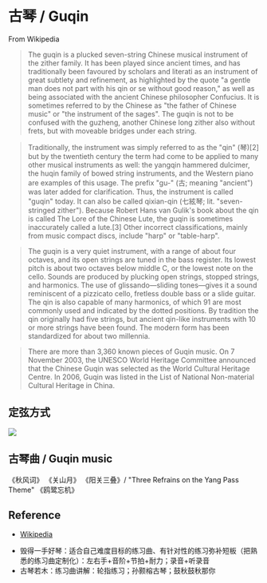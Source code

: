 # 古琴 / Guqin

From Wikipedia

>The guqin is a plucked seven-string Chinese musical instrument of the zither family. It has been played since ancient times, and has traditionally been favoured by scholars and literati as an instrument of great subtlety and refinement, as highlighted by the quote "a gentle man does not part with his qin or se without good reason," as well as being associated with the ancient Chinese philosopher Confucius. It is sometimes referred to by the Chinese as "the father of Chinese music" or "the instrument of the sages". The guqin is not to be confused with the guzheng, another Chinese long zither also without frets, but with moveable bridges under each string.

>Traditionally, the instrument was simply referred to as the "qin" (琴)[2] but by the twentieth century the term had come to be applied to many other musical instruments as well: the yangqin hammered dulcimer, the huqin family of bowed string instruments, and the Western piano are examples of this usage. The prefix "gu-" (古; meaning "ancient") was later added for clarification. Thus, the instrument is called "guqin" today. It can also be called qixian-qin (七絃琴; lit. "seven-stringed zither"). Because Robert Hans van Gulik's book about the qin is called The Lore of the Chinese Lute, the guqin is sometimes inaccurately called a lute.[3] Other incorrect classifications, mainly from music compact discs, include "harp" or "table-harp".

>The guqin is a very quiet instrument, with a range of about four octaves, and its open strings are tuned in the bass register. Its lowest pitch is about two octaves below middle C, or the lowest note on the cello. Sounds are produced by plucking open strings, stopped strings, and harmonics. The use of glissando—sliding tones—gives it a sound reminiscent of a pizzicato cello, fretless double bass or a slide guitar. The qin is also capable of many harmonics, of which 91 are most commonly used and indicated by the dotted positions. By tradition the qin originally had five strings, but ancient qin-like instruments with 10 or more strings have been found. The modern form has been standardized for about two millennia.

>There are more than 3,360 known pieces of Guqin music. On 7 November 2003, the UNESCO World Heritage Committee announced that the Chinese Guqin was selected as the World Cultural Heritage Centre. In 2006, Guqin was listed in the List of National Non-material Cultural Heritage in China.

## 定弦方式


![](http://static.zybuluo.com/sixijinling/v3eevtk3xgfj7g1ed9plc2ow/%E5%9B%BE%E5%83%8F%202019-4-3%EF%BC%8C21.01.jpg)

## 古琴曲 / Guqin music

《秋风词》
《关山月》
《阳关三叠》/ "Three Refrains on the Yang Pass Theme"
《鸥鹭忘机》

## Reference

- [Wikipedia](https://en.wikipedia.org/wiki/Guqin)

* 毁得一手好琴：适合自己难度目标的练习曲、有针对性的练习弥补短板（把熟悉的练习曲定制化）：左右手+音阶+节拍+耐力；录音+听录音
* 古琴若木：练习曲讲解：轮指练习；孙颢榕古琴；鼓秋鼓秋那你